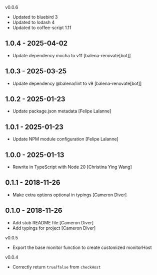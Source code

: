 v0.0.6

* Updated to bluebird 3
* Updated to lodash 4
* Updated to coffee-script 1.11

## 1.0.4 - 2025-04-02

* Update dependency mocha to v11 [balena-renovate[bot]]

## 1.0.3 - 2025-03-25

* Update dependency @balena/lint to v9 [balena-renovate[bot]]

## 1.0.2 - 2025-01-23

* Update package.json metadata [Felipe Lalanne]

## 1.0.1 - 2025-01-23

* Update NPM module configuration [Felipe Lalanne]

## 1.0.0 - 2025-01-13

* Rewrite in TypeScript with Node 20 [Christina Ying Wang]

## 0.1.1 - 2018-11-26

* Make extra options optional in typings [Cameron Diver]

## 0.1.0 - 2018-11-26

* Add stub README file [Cameron Diver]
* Add typings for project [Cameron Diver]

v0.0.5

* Export the base monitor function to create customized monitorHost 

v0.0.4

* Correctly return `true`/`false` from `checkHost`
